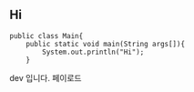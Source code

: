 ## Hi

~~~
public class Main{
	public static void main(String args[]){
		System.out.println("Hi");
	}
~~~

dev 입니다.
페이로드